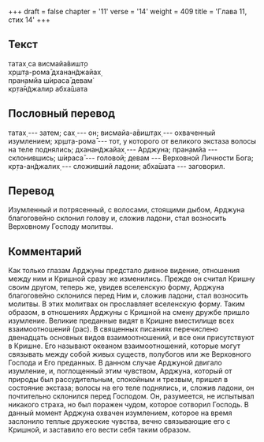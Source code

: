 +++
draft = false
chapter = '11'
verse = '14'
weight = 409
title = 'Глава 11, стих 14'
+++
## Текст

татах̣ са висмайа̄вишт̣о  
хр̣шт̣а-рома̄ дханан̃джайах̣  
пран̣амйа ш́ираса̄ девам̇  
кр̣та̄н̃джалир абха̄шата

## Пословный перевод

татах̣ --- затем; сах̣ --- он; висмайа-а̄вишт̣ах̣ --- охваченный изумлением;
хр̣шт̣а-рома̄ --- тот, у которого от великого экстаза волосы на теле
поднялись; дханан̃джайах̣ --- Арджуна; пран̣амйа --- склонившись; ш́ираса̄
--- головой; девам --- Верховной Личности Бога; кр̣та-ан̃джалих̣ ---
сложивший ладони; абха̄шата --- заговорил.

## Перевод

Изумленный и потрясенный, с волосами, стоящими дыбом, Арджуна
благоговейно склонил голову и, сложив ладони, стал возносить Верховному
Господу молитвы.

## Комментарий

Как только глазам Арджуны предстало дивное видение, отношения между ним
и Кришной сразу же изменились. Прежде он считал Кришну своим другом,
теперь же, увидев вселенскую форму, Арджуна благоговейно склонился перед
Ним и, сложив ладони, стал возносить молитвы. В этих молитвах он
прославляет вселенскую форму. Таким образом, в отношениях Арджуны с
Кришной на смену дружбе пришло изумление. Великие преданные видят в
Кришне вместилище всех взаимоотношений (рас). В священных писаниях
перечислено двенадцать основных видов взаимоотношений, и все они
присутствуют в Кришне. Его называют океаном взаимоотношений, которые
могут связывать между собой живых существ, полубогов или же Верховного
Господа и Его преданных. В данном случае Арджуной двигало изумление, и,
поглощенный этим чувством, Арджуна, который от природы был
рассудительным, спокойным и трезвым, пришел в состояние экстаза; волосы
на его теле поднялись, и, сложив ладони, он почтительно склонился перед
Господом. Он, разумеется, не испытывал никакого страха, но был поражен
чудом, которое сотворил Господь. В данный момент Арджуна охвачен
изумлением, которое на время заслонило теплые дружеские чувства, вечно
связывающие его с Кришной, и заставило его вести себя таким образом.
